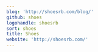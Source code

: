 ```yaml
---
blog: 'http://shoesrb.com/blog/'
github: shoes
logohandle: shoesrb
sort: shoes
title: Shoes
website: 'http://shoesrb.com/'
---
```

